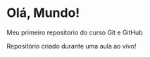 # Olá, Mundo!
 Meu primeiro repositorio do curso Git e GitHub

Repositório criado durante uma aula ao vivo!
